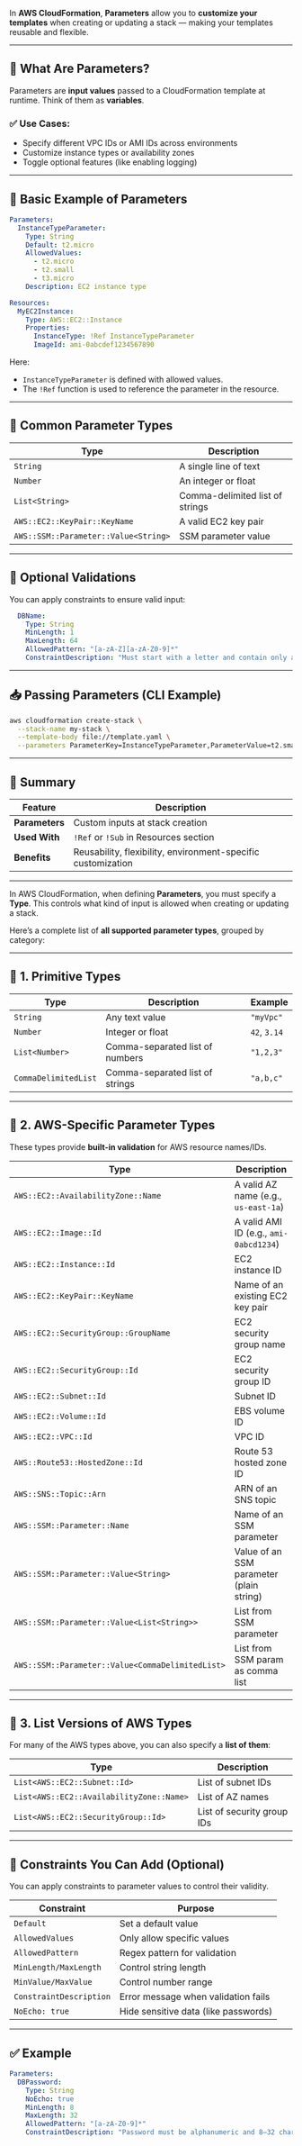 In **AWS CloudFormation**, **Parameters** allow you to **customize your templates** when creating or updating a stack — making your templates reusable and flexible.

---

## 🧾 What Are Parameters?

Parameters are **input values** passed to a CloudFormation template at runtime. Think of them as **variables**.

### ✅ Use Cases:

* Specify different VPC IDs or AMI IDs across environments
* Customize instance types or availability zones
* Toggle optional features (like enabling logging)

---

## 🧩 Basic Example of Parameters

```yaml
Parameters:
  InstanceTypeParameter:
    Type: String
    Default: t2.micro
    AllowedValues:
      - t2.micro
      - t2.small
      - t3.micro
    Description: EC2 instance type

Resources:
  MyEC2Instance:
    Type: AWS::EC2::Instance
    Properties:
      InstanceType: !Ref InstanceTypeParameter
      ImageId: ami-0abcdef1234567890
```

Here:

* `InstanceTypeParameter` is defined with allowed values.
* The `!Ref` function is used to reference the parameter in the resource.

---

## 🔑 Common Parameter Types

| Type                                 | Description                     |
| ------------------------------------ | ------------------------------- |
| `String`                             | A single line of text           |
| `Number`                             | An integer or float             |
| `List<String>`                       | Comma-delimited list of strings |
| `AWS::EC2::KeyPair::KeyName`         | A valid EC2 key pair            |
| `AWS::SSM::Parameter::Value<String>` | SSM parameter value             |

---

## 🛑 Optional Validations

You can apply constraints to ensure valid input:

```yaml
  DBName:
    Type: String
    MinLength: 1
    MaxLength: 64
    AllowedPattern: "[a-zA-Z][a-zA-Z0-9]*"
    ConstraintDescription: "Must start with a letter and contain only alphanumeric characters."
```

---

## 📥 Passing Parameters (CLI Example)

```bash
aws cloudformation create-stack \
  --stack-name my-stack \
  --template-body file://template.yaml \
  --parameters ParameterKey=InstanceTypeParameter,ParameterValue=t2.small
```

---

## 📌 Summary

| Feature        | Description                                                  |
| -------------- | ------------------------------------------------------------ |
| **Parameters** | Custom inputs at stack creation                              |
| **Used With**  | `!Ref` or `!Sub` in Resources section                        |
| **Benefits**   | Reusability, flexibility, environment-specific customization |

---
In AWS CloudFormation, when defining **Parameters**, you must specify a **Type**. This controls what kind of input is allowed when creating or updating a stack.

Here’s a complete list of **all supported parameter types**, grouped by category:

---

## 🔹 1. **Primitive Types**

| Type                 | Description                     | Example      |
| -------------------- | ------------------------------- | ------------ |
| `String`             | Any text value                  | `"myVpc"`    |
| `Number`             | Integer or float                | `42`, `3.14` |
| `List<Number>`       | Comma-separated list of numbers | `"1,2,3"`    |
| `CommaDelimitedList` | Comma-separated list of strings | `"a,b,c"`    |

---

## 🔹 2. **AWS-Specific Parameter Types**

These types provide **built-in validation** for AWS resource names/IDs.

| Type                                             | Description                              |
| ------------------------------------------------ | ---------------------------------------- |
| `AWS::EC2::AvailabilityZone::Name`               | A valid AZ name (e.g., `us-east-1a`)     |
| `AWS::EC2::Image::Id`                            | A valid AMI ID (e.g., `ami-0abcd1234`)   |
| `AWS::EC2::Instance::Id`                         | EC2 instance ID                          |
| `AWS::EC2::KeyPair::KeyName`                     | Name of an existing EC2 key pair         |
| `AWS::EC2::SecurityGroup::GroupName`             | EC2 security group name                  |
| `AWS::EC2::SecurityGroup::Id`                    | EC2 security group ID                    |
| `AWS::EC2::Subnet::Id`                           | Subnet ID                                |
| `AWS::EC2::Volume::Id`                           | EBS volume ID                            |
| `AWS::EC2::VPC::Id`                              | VPC ID                                   |
| `AWS::Route53::HostedZone::Id`                   | Route 53 hosted zone ID                  |
| `AWS::SNS::Topic::Arn`                           | ARN of an SNS topic                      |
| `AWS::SSM::Parameter::Name`                      | Name of an SSM parameter                 |
| `AWS::SSM::Parameter::Value<String>`             | Value of an SSM parameter (plain string) |
| `AWS::SSM::Parameter::Value<List<String>>`       | List from SSM parameter                  |
| `AWS::SSM::Parameter::Value<CommaDelimitedList>` | List from SSM param as comma list        |

---

## 🔹 3. **List Versions of AWS Types**

For many of the AWS types above, you can also specify a **list of them**:

| Type                                     | Description                |
| ---------------------------------------- | -------------------------- |
| `List<AWS::EC2::Subnet::Id>`             | List of subnet IDs         |
| `List<AWS::EC2::AvailabilityZone::Name>` | List of AZ names           |
| `List<AWS::EC2::SecurityGroup::Id>`      | List of security group IDs |

---

## 🔸 Constraints You Can Add (Optional)

You can apply constraints to parameter values to control their validity.

| Constraint              | Purpose                              |
| ----------------------- | ------------------------------------ |
| `Default`               | Set a default value                  |
| `AllowedValues`         | Only allow specific values           |
| `AllowedPattern`        | Regex pattern for validation         |
| `MinLength/MaxLength`   | Control string length                |
| `MinValue/MaxValue`     | Control number range                 |
| `ConstraintDescription` | Error message when validation fails  |
| `NoEcho: true`          | Hide sensitive data (like passwords) |

---

## ✅ Example

```yaml
Parameters:
  DBPassword:
    Type: String
    NoEcho: true
    MinLength: 8
    MaxLength: 32
    AllowedPattern: "[a-zA-Z0-9]*"
    ConstraintDescription: "Password must be alphanumeric and 8–32 characters."
```


